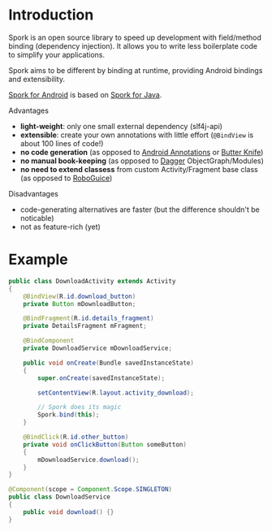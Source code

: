 # Introduction

Spork is an open source library to speed up development with field/method binding (dependency injection).
It allows you to write less boilerplate code to simplify your applications.

Spork aims to be different by binding at runtime, providing Android bindings and extensibility.

[Spork for Android](https://github.com/SporkLibrary/Spork) is based on [Spork for Java](https://github.com/SporkLibrary/Spork).

Advantages

- **light-weight**: only one small external dependency (slf4j-api)
- **extensible**: create your own annotations with little effort (`@BindView` is about 100 lines of code!)
- **no code generation** (as opposed to [Android Annotations](http://androidannotations.org) or [Butter Knife](http://jakewharton.github.io/butterknife/))
- **no manual book-keeping** (as opposed to [Dagger](http://square.github.io/dagger/) ObjectGraph/Modules)
- **no need to extend classess** from custom Activity/Fragment base class (as opposed to [RoboGuice](https://github.com/roboguice/roboguice))

Disadvantages

- code-generating alternatives are faster (but the difference shouldn't be noticable)
- not as feature-rich (yet)

# Example
```java
public class DownloadActivity extends Activity
{
	@BindView(R.id.download_button)
	private Button mDownloadButton;

	@BindFragment(R.id.details_fragment)
	private DetailsFragment mFragment;

	@BindComponent
	private DownloadService mDownloadService;

	public void onCreate(Bundle savedInstanceState)
	{
		super.onCreate(savedInstanceState);

		setContentView(R.layout.activity_download);

		// Spork does its magic
		Spork.bind(this);
	}

	@BindClick(R.id.other_button)
	private void onClickButton(Button someButton)
	{
		mDownloadService.download();
	}
}

@Component(scope = Component.Scope.SINGLETON)
public class DownloadService
{
	public void download() {}
}
```